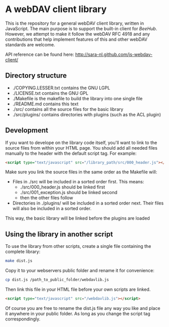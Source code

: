 A webDAV client library
=======================

This is the repository for a general webDAV client library, written in
JavaScript. The main purpose is to support the built-in client for *BeeHub*.
However, we attempt to make it follow the webDAV RFC 4918 and any contributions
that help implement features of this and other webDAV standards are welcome.

API reference can be found here: http://sara-nl.github.com/js-webdav-client/

Directory structure
-------------------

-   ./COPYING.LESSER.txt contains the GNU LGPL
-   ./LICENSE.txt contains the GNU GPL
-   ./Makefile is the makefile to build the library into one single file
-   ./README.md contains this text
-   ./src/ contains all the source files for the basic library
-   ./src/plugins/ contains directories with plugins (such as the ACL plugin)

Development
-----------

If you want to develope on the library code itself, you'll want to link to the
source files from within your HTML page. You should add all needed files
manually to the header with the default script tag. For example:

```html
<script type="text/javascript" src="/library_path/src/000_header.js"></script>
```

Make sure you link the source files in the same order as the Makefile will:

-   Files in ./src will be included in a sorted order first. This means:
    -   ./src/000_header.js should be linked first
    -   ./src/001_exception.js should be linked second
    -   then the other files follow
-   Directories in ./plugins/ will be included in a sorted order next. Their
    files will also be included in a sorted order.

This way, the basic library will be linked before the plugins are loaded

Using the library in another script
-----------------------------------

To use the library from other scripts, create a single file containing the
complete library:

```bash
make dist.js
```

Copy it to your webservers public folder and rename it for convenience:

```bash
cp dist.js /path_to_public_folder/webdavlib.js
```

Then link this file in your HTML file before your own scripts are linked.

```html
<script type="text/javascript" src="/webdavlib.js"></script>
```

Of course you are free to rename the dist.js file any way you like and place it
anywhere in your public folder. As long as you change the script tag
correspondingly.
